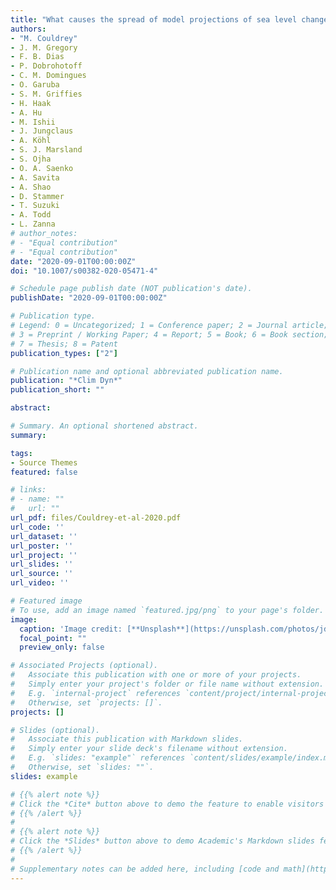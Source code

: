 ```yaml
---
title: "What causes the spread of model projections of sea level change in response to greenhouse gas forcing?"
authors:
- "M. Couldrey"
- J. M. Gregory 
- F. B. Dias 
- P. Dobrohotoff 
- C. M. Domingues 
- O. Garuba 
- S. M. Griffies 
- H. Haak 
- A. Hu 
- M. Ishii 
- J. Jungclaus 
- A. Köhl 
- S. J. Marsland 
- S. Ojha 
- O. A. Saenko 
- A. Savita 
- A. Shao 
- D. Stammer 
- T. Suzuki 
- A. Todd 
- L. Zanna
# author_notes:
# - "Equal contribution"
# - "Equal contribution"
date: "2020-09-01T00:00:00Z"
doi: "10.1007/s00382-020-05471-4" 

# Schedule page publish date (NOT publication's date).
publishDate: "2020-09-01T00:00:00Z"

# Publication type.
# Legend: 0 = Uncategorized; 1 = Conference paper; 2 = Journal article;
# 3 = Preprint / Working Paper; 4 = Report; 5 = Book; 6 = Book section;
# 7 = Thesis; 8 = Patent
publication_types: ["2"]

# Publication name and optional abbreviated publication name.
publication: "*Clim Dyn*"
publication_short: ""

abstract: 

# Summary. An optional shortened abstract.
summary: 

tags:
- Source Themes
featured: false

# links:
# - name: ""
#   url: ""
url_pdf: files/Couldrey-et-al-2020.pdf
url_code: ''
url_dataset: ''
url_poster: ''
url_project: ''
url_slides: ''
url_source: ''
url_video: ''

# Featured image
# To use, add an image named `featured.jpg/png` to your page's folder. 
image:
  caption: 'Image credit: [**Unsplash**](https://unsplash.com/photos/jdD8gXaTZsc)'
  focal_point: ""
  preview_only: false

# Associated Projects (optional).
#   Associate this publication with one or more of your projects.
#   Simply enter your project's folder or file name without extension.
#   E.g. `internal-project` references `content/project/internal-project/index.md`.
#   Otherwise, set `projects: []`.
projects: []

# Slides (optional).
#   Associate this publication with Markdown slides.
#   Simply enter your slide deck's filename without extension.
#   E.g. `slides: "example"` references `content/slides/example/index.md`.
#   Otherwise, set `slides: ""`.
slides: example

# {{% alert note %}}
# Click the *Cite* button above to demo the feature to enable visitors to import publication metadata into their reference management software.
# {{% /alert %}}
# 
# {{% alert note %}}
# Click the *Slides* button above to demo Academic's Markdown slides feature.
# {{% /alert %}}
# 
# Supplementary notes can be added here, including [code and math](https://sourcethemes.com/academic/docs/writing-markdown-latex/).
---
```

